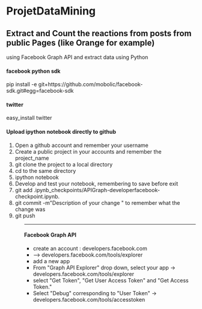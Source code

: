 # ProjetDataMining

<h2>Extract and Count the reactions from posts from public Pages (like Orange for example)</h2>
using Facebook Graph API and extract data using Python
<h4>facebook python sdk</h4>
pip install -e git+https://github.com/mobolic/facebook-sdk.git#egg=facebook-sdk
<h4>twitter</h4>
easy_install twitter

<h4>Upload ipython notebook directly to github</h4>
<ol>
<li>Open a github account and remember your username</li>
<li>Create a public project in your accounts and remember the project_name</li>
<li>git clone the project to a local directory</li>
<li>cd to the same directory</li>
<li>ipython notebook</li>
<li>Develop and test your notebook, remembering to save before exit</li>
<li>git add .ipynb_checkpoints/APIGraph-developerfacebook-checkpoint.ipynb.</li>
<li>git commit -m"Description of your change " to remember what the change was</li>
<li>git push</li>
<ol/><hr/>
<h4>Facebook Graph API</h4>
<ul>
<li>create an account : developers.facebook.com</li>
<li>--> developers.facebook.com/tools/explorer</li>
<li>add a new app</li>
<li>From "Graph API Explorer" drop down, select your app -> developers.facebook.com/tools/explorer</li>
<li>select "Get Token", "Get User Access Token" and "Get Access Token."</li>
<li>Select "Debug" corresponding to "User Token" -> developers.facebook.com/tools/accesstoken</li>
</ul>
